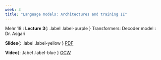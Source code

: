 ```yaml
---
week: 3
title: "Language models: Architectures and training II"
---
```


Mehr 18
: **Lecture 3**{: .label .label-purple } Transformers: Decoder model
  : Dr. Asgari

  **Slides**{: .label .label-yellow } [PDF](../assets/lectures/Transformers-Decoder.pdf)

  **Video**{: .label .label-blue } [OCW](https://ocw.sharif.edu/course/524/session/id/10627)